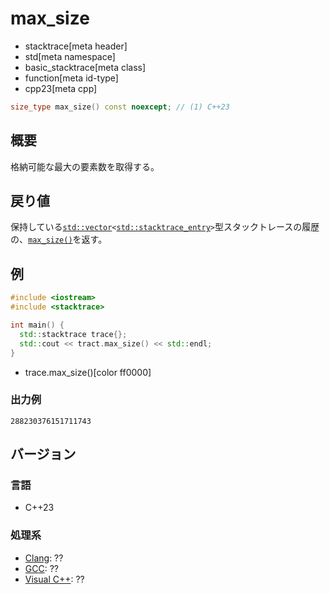 # max_size
* stacktrace[meta header]
* std[meta namespace]
* basic_stacktrace[meta class]
* function[meta id-type]
* cpp23[meta cpp]

```cpp
size_type max_size() const noexcept; // (1) C++23
```

## 概要
格納可能な最大の要素数を取得する。


## 戻り値
保持している[`std::vector`](/reference/vector/vector.md)`<`[`std::stacktrace_entry`](/reference/stacktrace/stacktrace_entry.md)`>`型スタックトレースの履歴の、[`max_size()`](/reference/vector/vector/max_size.md)を返す。


## 例
```cpp example
#include <iostream>
#include <stacktrace>

int main() {
  std::stacktrace trace{};
  std::cout << tract.max_size() << std::endl;
}
```
* trace.max_size()[color ff0000]

### 出力例
```
288230376151711743
```


## バージョン
### 言語
- C++23

### 処理系
- [Clang](/implementation.md#clang): ??
- [GCC](/implementation.md#gcc): ??
- [Visual C++](/implementation.md#visual_cpp): ??
